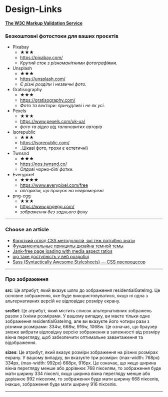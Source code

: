 # Design-Links

**[The W3C Markup Validation Service](https://validator.w3.org/)** 




### Безкоштовні фотостоки для ваших проєктів

* Pixabay
  + ★★★
  + https://pixabay.com/
  + _Крутий сток з різноманітними фотографіями._
* Unsplash
  + ★★★
  + https://unsplash.com/
  + _Є різні розділи і незвичні фото._
* Gratisography
  + ★★★
  + https://gratisography.com/
  + _Фото та вектори: причудливі і не як усі._
* Рexels
  + ★★★
  + https://www.pexels.com/uk-ua/
  + _фото та відео від талановитих авторів_
* Isorepublic
  + ★★★
  + https://isorepublic.com/
  + _Цікаві фото, трохи є естетичні)
* Twnsnd
  + ★★★
  + https://nos.twnsnd.co/
  + _Олдові чорно-білі фотки._
* Everypixel
  + ★★★★
  + https://www.everypixel.com/free
  + _алгоритм, що працює на нейромережі_
* png-egg
  + ★★★
  + https://www.pngegg.com/
  + _зображення без заднього фону_
- - -

### Choose an article

  + [Короткий огляд CSS методологій, які теж потрібно знати](https://medium.com/@jstify.community/css-methodologies-a255a43c794d)
  + [Фундаментальные принципы дизайна темной темы](https://ux.pub/editorial/fundamientalnyie-printsipy-dizaina-tiemnoi-tiemy-385p)
  + [Jank-free page loading with media aspect ratios](https://blog.logrocket.com/jank-free-page-loading-with-media-aspect-ratios/)
  + [що таке доступність у веб розробці](https://medium.com/@jstify.community/accessibility-in-web-development-20ad9eca9809)
  + [Sass (Syntactically Awesome Stylesheets) — CSS препроцесор](https://medium.com/@jstify.community/sass-cd4202b99fa9)


- - -

### Про зображення

**src**: Це атрибут, який вказує шлях до зображення residentialGateImg. Це основне зображення, яке буде використовуватися, якщо ні одна з альтернативних версій не відповідає розміру екрану.

**srcSet**: Це атрибут, який містить список альтернативних зображень разом з їхніми розмірами. У вашому випадку, ви маєте тільки одне зображення residentialGateImg, але ви вказуєте його чотири рази з різними розмірами: 334w, 668w, 916w, 1068w. Це означає, що браузер зможе вибрати відповідну версію зображення в залежності від розміру вікна перегляду, щоб забезпечити оптимальне завантаження та відображення.

**sizes**: Це атрибут, який вказує розміри зображення на різних розмірах екрану. У вашому випадку, ви вказуєте три розміри: (max-width: 768px) 334px, (max-width: 992px) 668px, 916px. Це означає, що якщо ширина вікна перегляду менше або дорівнює 768 пікселям, то зображення буде мати ширину 334 пікселі, якщо ширина вікна перегляду менше або дорівнює 992 пікселям, то зображення буде мати ширину 668 пікселів, інакше, зображення буде мати ширину 916 пікселів.


- - -

